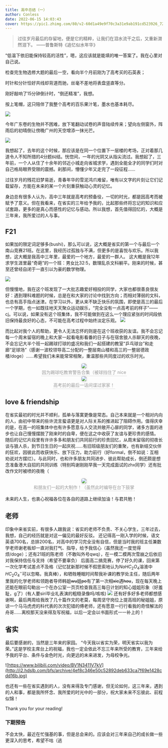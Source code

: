 ```yaml
---
title: 高中总结（一）
author: Conless
date: 2022-06-15 14:03:43
cover: https://pic1.zhimg.com/80/v2-60d1a49e9f70c3a31e9ab191cd523926_720w.jpeg
---
```

> 过往岁月最后的存留地，便是它的精粹，让我们在泪水流干之后，又重新潸然泪下。
——普鲁斯特《追忆似水年华》

“低温下依旧能保持较高的活性”，嗯，这应该就是能填的唯一答案了。我在心里对自己说。

检查完生物选修大题的最后一空，看向半个月前刚为了高考买的石英表；

时针和分针恰好共线却背道而驰，丝毫不差地将表盘竖直等分。

刚好敲响了15分钟倒计时，“倒还精准”，我想。

按上笔帽，这只陪伴了我整个高考的百乐果汁笔，墨水也基本耗尽。

![](https://pica.zhimg.com/80/v2-1e00770e407909459fed58052829e854_720w.jpeg)

今年广东卷的生物并不困难，放下笔翻动试卷的声音陆续传来；望向左侧窗外，阵雨后的初晴倒让傍晚广州的天空增添一抹光芒。

![](https://pic1.zhimg.com/80/v2-60d1a49e9f70c3a31e9ab191cd523926_720w.jpeg)

我想起了，去年的这个时候，那应该是在同一个位置下一层楼的考场，正对着那几道令人不知所措的4分题纠结。恍惚间，一年的光阴又从指尖流过。我想起了，三年前，一个人从住了十余年的邻近小城走向省城求学，遇到全能全才的同学们时对自己格局眼界受限的震撼。刹那间，懵懂少年又走完了一段征程……

过往岁月的残花旧梦易逝，青春年华的雪泥鸿爪难留，唯有以文字的片刻让它们记载留存，方能在未来的某一个片刻重获触动心灵的记忆。

身边总有很多人认为，高中三年就是高考的预备役，一切的时光，都是因高考而被赋予了意义。但在我看来，在省实的三年给予我的，比起那些终将忘记的知识和应试套路，更多的是真心而感性的记忆与感动。所以我想，首先值得回忆的，大概是三年来，我所爱过的人与事。

## F21

如果加的限定词足够多(bushi)，那么可以说，这大概是省实的第一个与最后一个南山竞赛21班。在这里，我经历过孤独与不满，但更多的是喜悦与欢乐。所以我想，这大概是我高中三年里，最爱的一个地方，最爱的一群人。
这大概是我12年求学生涯里最“奇葩”的一个班：男女比32:5，数理乱杀文科躺平。刚来的时候，甚至还曾经自闭于一直引以为豪的数学物理。

![](https://pic1.zhimg.com/80/v2-144702f507fd390d068df64b92f6da51_720w.jpeg)

但慢慢地，我在这个班发现了一大批志趣爱好相投的同学，大家也都很善良很友好：遇到理科难题的时候，总是在和大家的讨论中找到方向；而相对薄弱的文科，也总有高手指点迷津。在学习以外，更从来不缺乏快乐的氛围，即使是高三的最后一个学期，也一如既往地天天聚众运动娱乐，“完全没有一点高考前的样子”——cj。可以说，如果没有这个班集体，我不可能做到在这么一个理应紧张的时间段依旧保持最良好的心态，不可能在高考过程中始终淡定乐观。
![](https://pic2.zhimg.com/80/v2-ed4ad6d0fccbc60e2a12a4157a79b948_720w.jpeg)

而比起对我个人的帮助，更令人无法忘怀的则是在这个班收获的友谊。我不会忘记每一个周末留宿的晚上和大家一起看电影看番的日子与在宿舍狼人杀聊天的夜晚，不会忘记大半个班一起踢球打球的盛况和我们一起搭建的教室“乒乓球台”和走廊“足球场”（感谢一波校领导高二分配的一整层南山楼和高三的一整层德政楼/doge）……希望我们未来能常常相聚，重温那些共同度过的欢乐时光。
<center>
    <img style="border-radius: 0.3125em;
    box-shadow: 0 2px 4px 0 rgba(34,36,38,.12),0 2px 10px 0 rgba(34,36,38,.08);" 
    src="https://pica.zhimg.com/80/v2-48ded17771b588082df9399144a6da52_720w.jpeg">
    <br>
    <div style="color:orange; border-bottom: 1px solid #d9d9d9;
    display: inline-block;
    color: #999;
    padding: 2px;">因为踢球吃教育警告合集（被球挡住了 nice</div>
</center>
<center>
    <img style="border-radius: 0.3125em;
    box-shadow: 0 2px 4px 0 rgba(34,36,38,.12),0 2px 10px 0 rgba(34,36,38,.08);" 
    src="https://pic3.zhimg.com/80/v2-7aac7667a9b3c48e135be40f0678afd5_720w.jpeg">
    <br>
    <div style="color:orange; border-bottom: 1px solid #d9d9d9;
    display: inline-block;
    color: #999;
    padding: 2px;">高考前的最后一话间谍过家家！</div>
</center>

## love & friendship
在省实最初的时光并不顺利，孤单与落寞更像是常态。自己本来就是一个相对内向的人，由初中带来的些许流言蜚语更是对人际关系的推进起了阻碍作用。值得庆幸的是，在高一的班集体中也有许多愿意与人交流并敞开心扉的同学，诸多方面的进步也让自己慢慢摆脱了刚来时的自卑，便在这之中收获了友谊与更珍贵的感情。
随后的记忆片段里有许许多多和朋友们共同前行的珍贵回忆，从周末留宿的彻夜长谈与狼人杀，到节日生日的一起庆祝……有旧班级朋友们的重聚，也有新结交伙伴的狂欢，因彼此而收获快乐、放下压力，助力前行（好formal，倒不如说：互相劝说对方摆烂）。与此同时，也和许多朋友共同进步、彼此帮助成长，倒还颇是想念准备港大自招的共同训练（特别鸣谢刚刚早我一天完成面试的zhx同学）还有批改作文时被喷的夜晚（
<center>
    <img style="border-radius: 0.3125em;
    box-shadow: 0 2px 4px 0 rgba(34,36,38,.12),0 2px 10px 0 rgba(34,36,38,.08);" 
    src="https://pic3.zhimg.com/80/v2-c8e76e86c349389751e7678eb5d7141b_720w.png">
    <br>
    <div style="color:orange; border-bottom: 1px solid #d9d9d9;
    display: inline-block;
    color: #999;
    padding: 2px;">和朋友们一起的大制作！（虽然此时编导在台下鼓掌</div>
</center>

未来的人生，也衷心祝福各位在各自的道路上继续加油！与君共勉！

## 老师
印象中来省实前，有很多人跟我说：省实的老师不负责、不关心学生，三年过去，我想，自己的经历就是对这一偏见的最好反驳。
还记得高一刚入学的时候，语文英语700名，总排200名，对高中的学习完全没有自信，但是当时我的班主任兼数学老师谢老板却一直对我打气、指导，给予我信心（虽然我还一度觉得烦/doge）；还有21班的陈老师（不敢叫外号qwq），在一模二模两次雪崩之后依旧对我保持信任与支持（希望不要辜负）
后面高二搞竞赛，停了好久的课，回来第一次化学考试差点不及格（记忆犹新那时候不假思索地认为$NaHC_2O_4$溶液中$HC_2O_4^{-}$可以忽略，我真棒），和牺牲睡眠时间帮我补课的教学处主任，随后两年里我的化学老师和领跑者导师韩姐~~wu~~姐~~po~~有了第一次相~~xie~~遇~~hou~~，现在每天晚上还能在眼前勾勒出一个在办公室一页页检查我高三每日计划的知心姐姐形象（好羞耻，g了）(有人要siri毕业礼表演的粗糙录像吗/咳咳)
![](https://pic2.zhimg.com/80/v2-daddf0f83f6d20cd8379a559ee87e060_720w.jpeg)
还有好多好多老师都想感谢啊，最后两周给我改了几十篇作文的老莫，每周坚守岗位上提高班的秘姐姐，原谅一个马马虎虎的科代表的次次犯错的傅老师，还有愿意一行行看我的奇怪解法的舟哥……离校那天没来得及写祝福，以后一定会以书面形式一一补上的！

## 省实
最后要感谢的，当然是三年来的家园。
“今天我以省实为荣，明天省实以我为荣。”这是学校主席台上的祝福，我也一定会依此不忘三年来所受的教育，三年来给予我的平台、条件与金色时光，向更远的未来进发，为母校争光。

![https://www.bilibili.com/video/BV1N3411V7kV](http://i2.hdslb.com/bfs/archive/4ef8c346e50c52892deb633ca7f69e1428cdd16b.jpg)

也还有一些在省实遇到的人，没有来得及专门感谢，但无论如何，这三年来，遇到的人和事，都是我所怀念、我所爱的时光中的一部分，祝大家未来不忘彼此、前程似锦！

Thank you for your reading!

### 下期预告
不会太快，最近在忙强基的事，但是总会来的。应该会对三年来自己的成长做一些更深入的思考，希望不咕（逃
